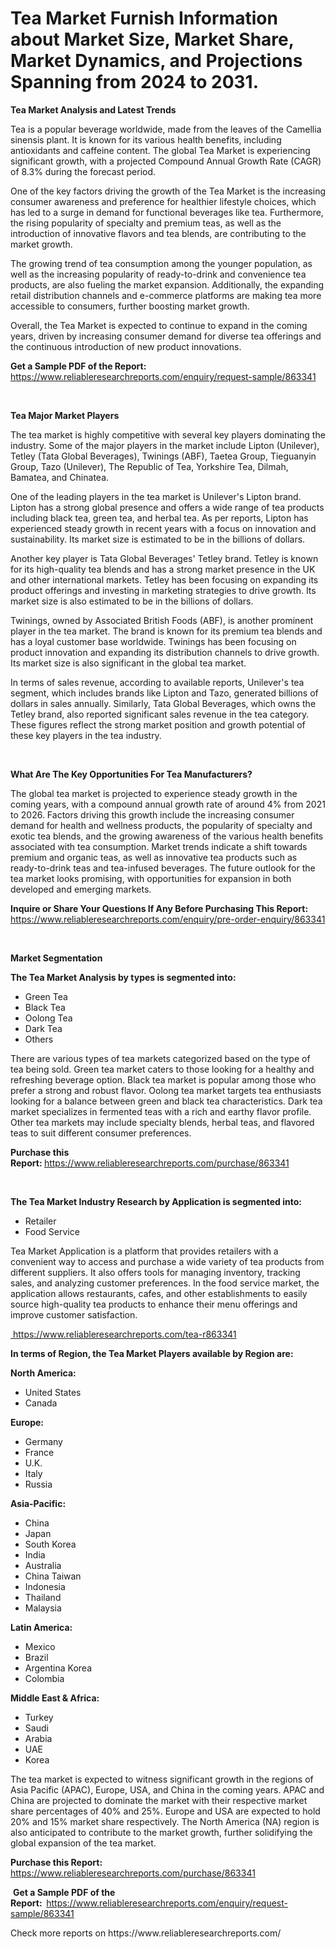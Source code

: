 <p><h1>Tea Market Furnish Information about Market Size, Market Share, Market Dynamics, and Projections Spanning from 2024 to 2031.</h1></p><p><strong>Tea Market Analysis and Latest Trends</strong></p>
<p><p>Tea is a popular beverage worldwide, made from the leaves of the Camellia sinensis plant. It is known for its various health benefits, including antioxidants and caffeine content. The global Tea Market is experiencing significant growth, with a projected Compound Annual Growth Rate (CAGR) of 8.3% during the forecast period.</p><p>One of the key factors driving the growth of the Tea Market is the increasing consumer awareness and preference for healthier lifestyle choices, which has led to a surge in demand for functional beverages like tea. Furthermore, the rising popularity of specialty and premium teas, as well as the introduction of innovative flavors and tea blends, are contributing to the market growth.</p><p>The growing trend of tea consumption among the younger population, as well as the increasing popularity of ready-to-drink and convenience tea products, are also fueling the market expansion. Additionally, the expanding retail distribution channels and e-commerce platforms are making tea more accessible to consumers, further boosting market growth.</p><p>Overall, the Tea Market is expected to continue to expand in the coming years, driven by increasing consumer demand for diverse tea offerings and the continuous introduction of new product innovations.</p></p>
<p><strong>Get a Sample PDF of the Report:&nbsp;</strong> <a href="https://www.reliableresearchreports.com/enquiry/request-sample/863341">https://www.reliableresearchreports.com/enquiry/request-sample/863341</a></p>
<p>&nbsp;</p>
<p><strong>Tea Major Market Players</strong></p>
<p><p>The tea market is highly competitive with several key players dominating the industry. Some of the major players in the market include Lipton (Unilever), Tetley (Tata Global Beverages), Twinings (ABF), Taetea Group, Tieguanyin Group, Tazo (Unilever), The Republic of Tea, Yorkshire Tea, Dilmah, Bamatea, and Chinatea.</p><p>One of the leading players in the tea market is Unilever's Lipton brand. Lipton has a strong global presence and offers a wide range of tea products including black tea, green tea, and herbal tea. As per reports, Lipton has experienced steady growth in recent years with a focus on innovation and sustainability. Its market size is estimated to be in the billions of dollars.</p><p>Another key player is Tata Global Beverages' Tetley brand. Tetley is known for its high-quality tea blends and has a strong market presence in the UK and other international markets. Tetley has been focusing on expanding its product offerings and investing in marketing strategies to drive growth. Its market size is also estimated to be in the billions of dollars.</p><p>Twinings, owned by Associated British Foods (ABF), is another prominent player in the tea market. The brand is known for its premium tea blends and has a loyal customer base worldwide. Twinings has been focusing on product innovation and expanding its distribution channels to drive growth. Its market size is also significant in the global tea market.</p><p>In terms of sales revenue, according to available reports, Unilever's tea segment, which includes brands like Lipton and Tazo, generated billions of dollars in sales annually. Similarly, Tata Global Beverages, which owns the Tetley brand, also reported significant sales revenue in the tea category. These figures reflect the strong market position and growth potential of these key players in the tea industry.</p></p>
<p>&nbsp;</p>
<p><strong>What Are The Key Opportunities For Tea Manufacturers?</strong></p>
<p><p>The global tea market is projected to experience steady growth in the coming years, with a compound annual growth rate of around 4% from 2021 to 2026. Factors driving this growth include the increasing consumer demand for health and wellness products, the popularity of specialty and exotic tea blends, and the growing awareness of the various health benefits associated with tea consumption. Market trends indicate a shift towards premium and organic teas, as well as innovative tea products such as ready-to-drink teas and tea-infused beverages. The future outlook for the tea market looks promising, with opportunities for expansion in both developed and emerging markets.</p></p>
<p><strong>Inquire or Share Your Questions If Any Before Purchasing This Report:</strong> <a href="https://www.reliableresearchreports.com/enquiry/pre-order-enquiry/863341">https://www.reliableresearchreports.com/enquiry/pre-order-enquiry/863341</a></p>
<p>&nbsp;</p>
<p><strong>Market Segmentation</strong></p>
<p><strong>The Tea Market Analysis by types is segmented into:</strong></p>
<p><ul><li>Green Tea</li><li>Black Tea</li><li>Oolong Tea</li><li>Dark Tea</li><li>Others</li></ul></p>
<p><p>There are various types of tea markets categorized based on the type of tea being sold. Green tea market caters to those looking for a healthy and refreshing beverage option. Black tea market is popular among those who prefer a strong and robust flavor. Oolong tea market targets tea enthusiasts looking for a balance between green and black tea characteristics. Dark tea market specializes in fermented teas with a rich and earthy flavor profile. Other tea markets may include specialty blends, herbal teas, and flavored teas to suit different consumer preferences.</p></p>
<p><strong>Purchase this Report:&nbsp;</strong><a href="https://www.reliableresearchreports.com/purchase/863341">https://www.reliableresearchreports.com/purchase/863341</a></p>
<p>&nbsp;</p>
<p><strong>The Tea Market Industry Research by Application is segmented into:</strong></p>
<p><ul><li>Retailer</li><li>Food Service</li></ul></p>
<p><p>Tea Market Application is a platform that provides retailers with a convenient way to access and purchase a wide variety of tea products from different suppliers. It also offers tools for managing inventory, tracking sales, and analyzing customer preferences. In the food service market, the application allows restaurants, cafes, and other establishments to easily source high-quality tea products to enhance their menu offerings and improve customer satisfaction.</p></p>
<p><a href="https://www.reliableresearchreports.com/tea-r863341">&nbsp;https://www.reliableresearchreports.com/tea-r863341</a></p>
<p><strong>In terms of Region, the Tea Market Players available by Region are:</strong></p>
<p>
    <p> <strong> North America: </strong>
        <ul>
            <li>United States</li>
            <li>Canada</li>
        </ul>
        </p> 
    <p> <strong> Europe: </strong>
        <ul>
            <li>Germany</li>
            <li>France</li>
            <li>U.K.</li>
            <li>Italy</li>
            <li>Russia</li>
        </ul>
        </p> 
    <p> <strong> Asia-Pacific: </strong>
        <ul>
            <li>China</li>
            <li>Japan</li>
            <li>South Korea</li>
            <li>India</li>
            <li>Australia</li>
            <li>China Taiwan</li>
            <li>Indonesia</li>
            <li>Thailand</li>
            <li>Malaysia</li>
        </ul>
        </p> 
    <p> <strong> Latin America: </strong>
        <ul>
            <li>Mexico</li>
            <li>Brazil</li>
            <li>Argentina Korea</li>
            <li>Colombia</li>
        </ul>
        </p> 
    <p> <strong> Middle East & Africa: </strong>
        <ul>
            <li>Turkey</li>
            <li>Saudi</li>
            <li>Arabia</li>
            <li>UAE</li>
            <li>Korea</li>
        </ul>
    </p>
    </p>
<p><p>The tea market is expected to witness significant growth in the regions of Asia Pacific (APAC), Europe, USA, and China in the coming years. APAC and China are projected to dominate the market with their respective market share percentages of 40% and 25%. Europe and USA are expected to hold 20% and 15% market share respectively. The North America (NA) region is also anticipated to contribute to the market growth, further solidifying the global expansion of the tea market.</p></p>
<p><strong>Purchase this Report: </strong><a href="https://www.reliableresearchreports.com/purchase/863341">https://www.reliableresearchreports.com/purchase/863341</a></p>
<p>&nbsp;<strong>Get a Sample PDF of the Report:&nbsp;&nbsp;</strong><a href="https://www.reliableresearchreports.com/enquiry/request-sample/863341">https://www.reliableresearchreports.com/enquiry/request-sample/863341</a></p>
<p><strong></strong></p>
<p>Check more reports on https://www.reliableresearchreports.com/</p>